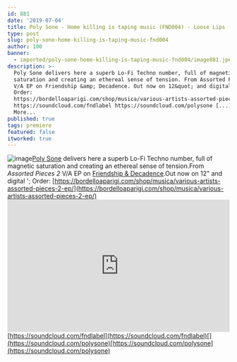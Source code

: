 ```yaml
---
id: 881
date: '2019-07-04'
title: Poly Sone - Home killing is taping music (FND004) - Loose Lips
type: post
slug: poly-sone-home-killing-is-taping-music-fnd004
author: 100
banner:
  - imported/poly-sone-home-killing-is-taping-music-fnd004/image881.jpeg
description: >-
  Poly Sone delivers here a superb Lo-Fi Techno number, full of magnetic
  saturation and creating an ethereal sense of tension. From Assorted Pieces 2
  V/A EP on Friendship &amp; Decadence. Out now on 12&quot; and digital &#8211;
  Order:
  https://bordelloaparigi.com/shop/musica/various-artists-assorted-pieces-2-ep/
  https://soundcloud.com/fndlabel https://soundcloud.com/polysone [...]Read
  More...
published: true
tags: premiere
featured: false
itworked: true
---
```

![image](../imported/poly-sone-home-killing-is-taping-music-fnd004/image881.jpeg)[Poly Sone](https://polysone.bandcamp.com/) delivers here a superb Lo-Fi Techno number, full of magnetic saturation and creating an ethereal sense of tension.From _Assorted Pieces 2_ V/A EP on [Friendship & Decadence](https://fndlabel.bandcamp.com/).Out now on 12" and digital '; Order: [](https://bordelloaparigi.com/shop/musica/various-artists-assorted-pieces-2-ep/)[https://bordelloaparigi.com/shop/musica/various-artists-assorted-pieces-2-ep/](https://bordelloaparigi.com/shop/musica/various-artists-assorted-pieces-2-ep/)<iframe width='100%' height='300' scrolling='no' frameborder='no' allow='autoplay' src='https://w.soundcloud.com/player/?url=https%3A//api.soundcloud.com/tracks/646314420&color=%23ff5500&auto_play=false&hide_related=false&show_comments=true&show_user=true&show_reposts=false&show_teaser=true'></iframe>[https://soundcloud.com/fndlabel](https://soundcloud.com/fndlabel)[](https://soundcloud.com/polysone)[https://soundcloud.com/polysone](https://soundcloud.com/polysone)